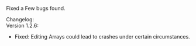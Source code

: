 Fixed a Few bugs found.    

Changelog:    
Version 1.2.6:   
- Fixed: Editing Arrays could lead to crashes under certain circumstances.